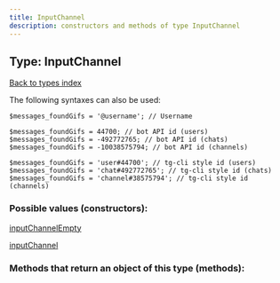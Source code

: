 ```yaml
---
title: InputChannel
description: constructors and methods of type InputChannel
---
```

## Type: InputChannel  
[Back to types index](index.md)



The following syntaxes can also be used:

```
$messages_foundGifs = '@username'; // Username

$messages_foundGifs = 44700; // bot API id (users)
$messages_foundGifs = -492772765; // bot API id (chats)
$messages_foundGifs = -10038575794; // bot API id (channels)

$messages_foundGifs = 'user#44700'; // tg-cli style id (users)
$messages_foundGifs = 'chat#492772765'; // tg-cli style id (chats)
$messages_foundGifs = 'channel#38575794'; // tg-cli style id (channels)
```


### Possible values (constructors):

[inputChannelEmpty](../constructors/inputChannelEmpty.md)  

[inputChannel](../constructors/inputChannel.md)  



### Methods that return an object of this type (methods):



